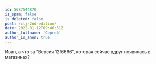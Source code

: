 ```yaml
---
id: 5687544870
is_spam: false
is_deleted: false
post: /clj-2nd-edition/
date: 2022-01-12T09:46:51Z
author_fullname: 'Сергей'
author_is_anon: true
---
```


<p>Иван, а что за "Версия 12f6666", которая сейчас вдруг появилась в магазинах?</p>
